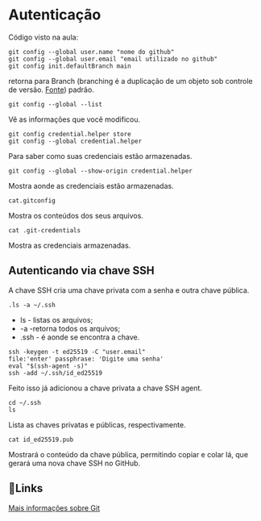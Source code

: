 # Autenticação
Código visto na aula:
````
git config --global user.name "nome do github"
git config --global user.email "email utilizado no github"
git config init.defaultBranch main
````
retorna para Branch (branching é a duplicação de um objeto sob controle de versão. [Fonte]( https://en.wikipedia.org/wiki/Branching_(version_control))) padrão.
````
git config --global --list
````
Vê as informações que você modificou.

````
git config credential.helper store
git config --global credential.helper
````
Para saber como suas credenciais estão armazenadas.
````
git config --global --show-origin credential.helper
````
Mostra aonde as credenciais estão armazenadas.
````
cat.gitconfig
````
Mostra os conteúdos dos seus arquivos.
````
cat .git-credentials
````
Mostra as credenciais armazenadas. 

## Autenticando via chave SSH
A chave SSH cria uma chave privata com a senha e outra chave pública.

````
.ls -a ~/.ssh
````
- ls - listas os arquivos;
- -a -retorna todos os arquivos;
- .ssh - é aonde se encontra a chave.
````
ssh -keygen -t ed25519 -C "user.email"
file:'enter' passphrase: 'Digite uma senha'
eval "$(ssh-agent -s)"
ssh -add ~/.ssh/id_ed25519
````
Feito isso já adicionou a chave privata a chave SSH agent.
````
cd ~/.ssh
ls
````
Lista as chaves privatas e públicas, respectivamente.
````
cat id_ed25519.pub
````
Mostrará o conteúdo da chave pública, permitindo copiar e colar lá, que gerará uma nova chave SSH no GitHub.

## 🔎Links
[Mais informações sobre Git](https://git-scm.com/doc)

